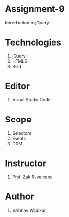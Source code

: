 # Assignment-9
Introduction to jQuery

# Technologies
1. jQuery
2. HTML5
3. Bind

# Editor
 1. Visual Studio Code
 
# Scope
 1. Selectors
 2. Events
 3. DOM
 
 # Instructor
 1. Prof. Zak Ruvalcaba
 
 # Author
 1. Vaibhav Wadikar
